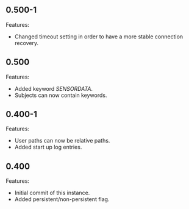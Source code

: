 ## 0.500-1

Features:

* Changed timeout setting in order to have a more stable connection recovery.


## 0.500

Features:

* Added keyword $SENSORDATA$.
* Subjects can now contain keywords.


## 0.400-1

Features:

* User paths can now be relative paths.
* Added start up log entries.


## 0.400

Features:

* Initial commit of this instance.
* Added persistent/non-persistent flag.
